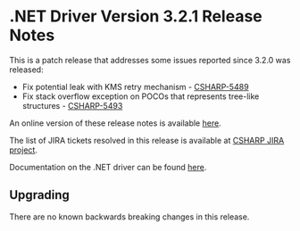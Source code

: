 # .NET Driver Version 3.2.1 Release Notes

This is a patch release that addresses some issues reported since 3.2.0 was released:
- Fix potential leak with KMS retry mechanism - [CSHARP-5489](https://jira.mongodb.org/browse/CSHARP-5489)
- Fix stack overflow exception on POCOs that represents tree-like structures - [CSHARP-5493](https://jira.mongodb.org/browse/CSHARP-5493)

An online version of these release notes is available [here](https://github.com/mongodb/mongo-csharp-driver/blob/master/Release%20Notes/Release%20Notes%20v3.2.1.md).

The list of JIRA tickets resolved in this release is available at [CSHARP JIRA project](https://jira.mongodb.org/issues/?jql=project%20%3D%20CSHARP%20AND%20fixVersion%20%3D%203.2.1%20ORDER%20BY%20key%20ASC).

Documentation on the .NET driver can be found [here](https://www.mongodb.com/docs/drivers/csharp/v2.23/).

## Upgrading

There are no known backwards breaking changes in this release.
